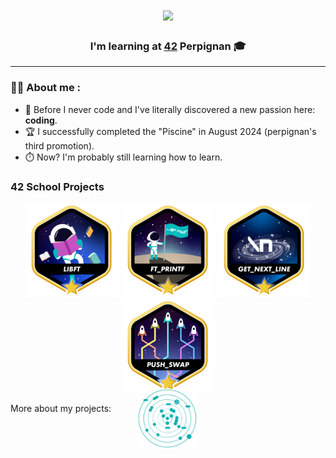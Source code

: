 <!-- Titre et Présentation principale -->
<h1 align="center">
<img src="https://readme-typing-svg.herokuapp.com?font=Bungee+Shade&size=24&duration=4963&pause=931&color=807876C8&background=FFFFFF00&width=430&lines=Hi!+I'm+Emma.;Welcome+on+my+profile!"/></h1>

<h3 align="center"> I'm learning at <a href="https://github.com/42School" color=FFFFFF>42</a> Perpignan 🎓</h3>

---

<!-- Présentation rapide -->
### 👨‍💻 About me :
- 👾 Before I never code and I've literally discovered a new passion here: **coding**.
- 🏆 I successfully completed the "Piscine" in August 2024 (perpignan's third promotion).
- ⏱️ Now? I'm probably still learning how to learn.

### 42 School Projects
<div align="center">

<a href="https://github.com/bemma-42-Projects/libft">![42 Badge](https://github.com/bemma-42/bemma-42/blob/main/42_Badges/libftm.png)</a>
<a href="https://github.com/bemma-42-Projects/ft_printf">![42 Badge](https://github.com/bemma-42/bemma-42/blob/main/42_Badges/ft_printfm.png)</a>
<a href="https://github.com/bemma-42-Projects/get_next_line">![42 Badge](https://github.com/bemma-42/bemma-42/blob/main/42_Badges/get_next_linem.png)</a>
<a href="https://github.com/bemma-42-Projects/push_swap">![42 Badge](https://github.com/bemma-42/bemma-42/blob/main/42_Badges/push_swapm.png)</a>

</div>

<p style="margin-bottom: -8%">More about my projects:</p> 
<div align="center">
  <a href="https://github.com/orgs/bemma-42-Projects/repositories">
    <img src="https://github.com/bemma-42/bemma-42/blob/main/42_Badges/HolyGraph.png" alt="42 Badge" style="width: 100px;"></p>
  </a>
</div>
